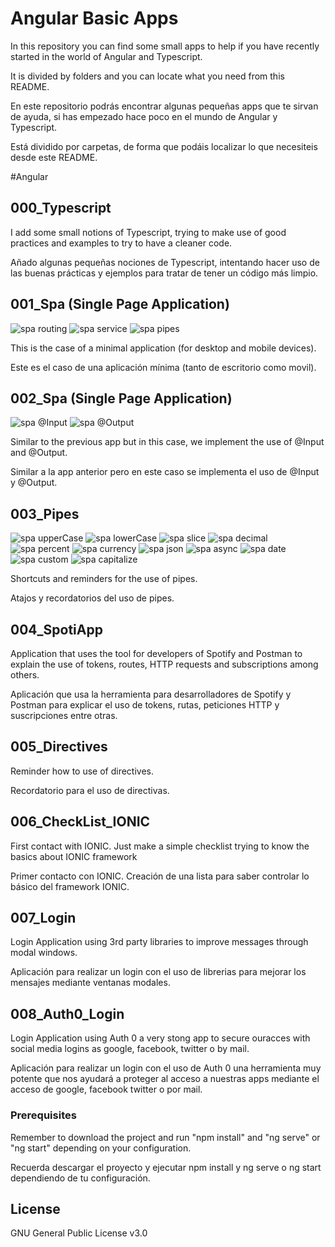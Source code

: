 # Angular Basic Apps

In this repository you can find some small apps to help if you have recently started in the world of Angular and Typescript.

It is divided by folders and you can locate what you need from this README.

En este repositorio podrás encontrar algunas pequeñas apps que te sirvan de ayuda, si has empezado hace poco en el mundo de Angular y Typescript.

Está dividido por carpetas, de forma que podáis localizar lo que necesiteis desde este README.

#Angular

## 000_Typescript

I add some small notions of Typescript, trying to make use of good practices and examples to try to have a cleaner code.

Añado algunas pequeñas nociones de Typescript, intentando hacer uso de las buenas prácticas y ejemplos para tratar de tener un código más limpio.

## 001_Spa (Single Page Application)
![spa routing](https://img.shields.io/badge/spa-routing-brightgreen.svg)
![spa service](https://img.shields.io/badge/spa-service-blue.svg)
![spa pipes](https://img.shields.io/badge/spa-pipes-brightgreen.svg)

This is the case of a minimal application (for desktop and mobile devices).

Este es el caso de una aplicación mínima (tanto de escritorio como movil).

## 002_Spa (Single Page Application)
![spa @Input](https://img.shields.io/badge/spa-input-brightgreen.svg)
![spa @Output](https://img.shields.io/badge/spa-output-blue.svg)

Similar to the previous app but in this case, we implement the use of @Input and @Output.

Similar a la app anterior pero en este caso se implementa el uso de @Input y @Output.

## 003_Pipes
![spa upperCase](https://img.shields.io/badge/spa-uppercase-brightgreen.svg)
![spa lowerCase](https://img.shields.io/badge/spa-lowercase-blue.svg)
![spa slice](https://img.shields.io/badge/spa-slice-brightgreen.svg)
![spa decimal](https://img.shields.io/badge/spa-decimal-blue.svg)
![spa percent](https://img.shields.io/badge/spa-percent-brightgreen.svg)
![spa currency](https://img.shields.io/badge/spa-currency-blue.svg)
![spa json](https://img.shields.io/badge/spa-async-brightgreen.svg)
![spa async](https://img.shields.io/badge/spa-decimal-blue.svg)
![spa date](https://img.shields.io/badge/spa-date-brightgreen.svg)
![spa custom](https://img.shields.io/badge/spa-custom-blue.svg)
![spa capitalize](https://img.shields.io/badge/spa-capitalize-brightgreen.svg)

Shortcuts and reminders for the use of pipes.

Atajos y recordatorios del uso de pipes.

## 004_SpotiApp

Application that uses the tool for developers of Spotify and Postman to explain the use of tokens, routes, HTTP requests and subscriptions among others.

Aplicación que usa la herramienta para desarrolladores de Spotify y Postman para explicar el uso de tokens, rutas, peticiones HTTP y suscripciones entre otras.

## 005_Directives

Reminder how to use of directives.

Recordatorio para el uso de directivas.

## 006_CheckList_IONIC

First contact with IONIC. Just make a simple checklist trying to know the basics about IONIC framework

Primer contacto con IONIC. Creación de una lista para saber controlar lo básico del framework IONIC.

## 007_Login

Login Application using 3rd party libraries to improve messages through modal windows.

Aplicación para realizar un login con el uso de librerias para mejorar los mensajes mediante ventanas modales.

## 008_Auth0_Login

Login Application using Auth 0 a very stong app to secure ouracces with social media logins as google, facebook, twitter o by mail.

Aplicación para realizar un login con el uso de Auth 0 una herramienta muy potente que nos ayudará a proteger al acceso a nuestras apps mediante el acceso de google, facebook twitter o por mail.

### Prerequisites

Remember to download the project and run "npm install" and "ng serve" or "ng start" depending on your configuration.

Recuerda descargar el proyecto y ejecutar npm install y ng serve o ng start dependiendo de tu configuración.

## License

GNU General Public License v3.0

